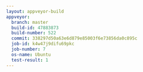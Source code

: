 ```yaml
---
layout: appveyor-build
appveyor:
  branch: master
  build-id: 47883873
  build-number: 522
  commit: 338297d50a63e6d879e85003f6e73856da0c895c
  job-id: k4w47j9difu69pkc
  job-number: 7
  os-name: Ubuntu
  test-result: 1
---
```

